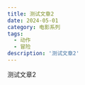 ```yaml
---
title: 测试文章2
date: 2024-05-01
category: 电影系列
tags:
  - 动作
  - 冒险
description: '测试文章2'
---
```


测试文章2

